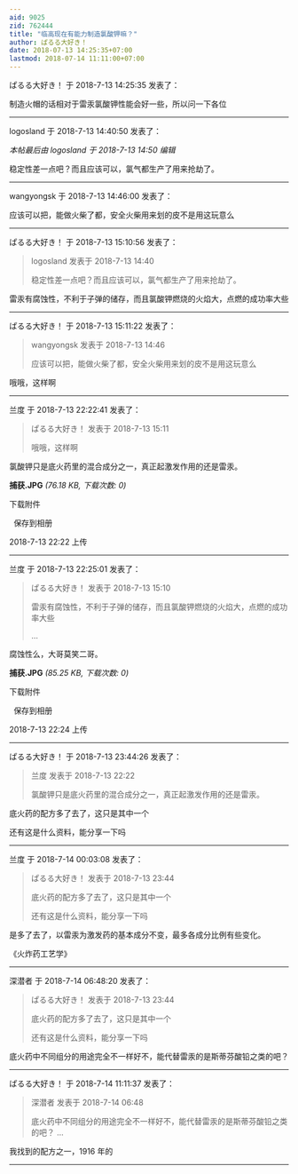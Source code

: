```yaml
---
aid: 9025
zid: 762444
title: "临高现在有能力制造氯酸钾嘛？"
author: ぱるる大好き！
date: 2018-07-13 14:25:35+07:00
lastmod: 2018-07-14 11:11:00+07:00
---
```


ぱるる大好き！ 于 2018-7-13 14:25:35 发表了：

制造火帽的话相对于雷汞氯酸钾性能会好一些，所以问一下各位

---

logosland 于 2018-7-13 14:40:50 发表了：

_本帖最后由 logosland 于 2018-7-13 14:50 编辑_

稳定性差一点吧？而且应该可以，氯气都生产了用来抢劫了。

---

wangyongsk 于 2018-7-13 14:46:00 发表了：

应该可以把，能做火柴了都，安全火柴用来划的皮不是用这玩意么

---

ぱるる大好き！ 于 2018-7-13 15:10:56 发表了：

> logosland 发表于 2018-7-13 14:40
>
> 稳定性差一点吧？而且应该可以，氯气都生产了用来抢劫了。

雷汞有腐蚀性，不利于子弹的储存，而且氯酸钾燃烧的火焰大，点燃的成功率大些

---

ぱるる大好き！ 于 2018-7-13 15:11:22 发表了：

> wangyongsk 发表于 2018-7-13 14:46
>
> 应该可以把，能做火柴了都，安全火柴用来划的皮不是用这玩意么

哦哦，这样啊

---

兰度 于 2018-7-13 22:22:41 发表了：

> ぱるる大好き！ 发表于 2018-7-13 15:11
>
> 哦哦，这样啊

氯酸钾只是底火药里的混合成分之一，真正起激发作用的还是雷汞。

**捕获.JPG** _(76.18 KB, 下载次数: 0)_

下载附件

&nbsp;
保存到相册

2018-7-13 22:22 上传

---

兰度 于 2018-7-13 22:25:01 发表了：

> ぱるる大好き！ 发表于 2018-7-13 15:10
>
> 雷汞有腐蚀性，不利于子弹的储存，而且氯酸钾燃烧的火焰大，点燃的成功率大些
>
> ...

腐蚀性么，大哥莫笑二哥。

**捕获.JPG** _(85.25 KB, 下载次数: 0)_

下载附件

&nbsp;
保存到相册

2018-7-13 22:24 上传

---

ぱるる大好き！ 于 2018-7-13 23:44:26 发表了：

> 兰度 发表于 2018-7-13 22:22
>
> 氯酸钾只是底火药里的混合成分之一，真正起激发作用的还是雷汞。

底火药的配方多了去了，这只是其中一个

还有这是什么资料，能分享一下吗

---

兰度 于 2018-7-14 00:03:08 发表了：

> ぱるる大好き！ 发表于 2018-7-13 23:44
>
> 底火药的配方多了去了，这只是其中一个
>
> 还有这是什么资料，能分享一下吗

是多了去了，以雷汞为激发药的基本成分不变，最多各成分比例有些变化。

《火炸药工艺学》

---

深潜者 于 2018-7-14 06:48:20 发表了：

> ぱるる大好き！ 发表于 2018-7-13 23:44
>
> 底火药的配方多了去了，这只是其中一个
>
> 还有这是什么资料，能分享一下吗

底火药中不同组分的用途完全不一样好不，能代替雷汞的是斯蒂芬酸铅之类的吧？

---

ぱるる大好き！ 于 2018-7-14 11:11:37 发表了：

> 深潜者 发表于 2018-7-14 06:48
>
> 底火药中不同组分的用途完全不一样好不，能代替雷汞的是斯蒂芬酸铅之类的吧？ ...

我找到的配方之一，1916 年的

---
